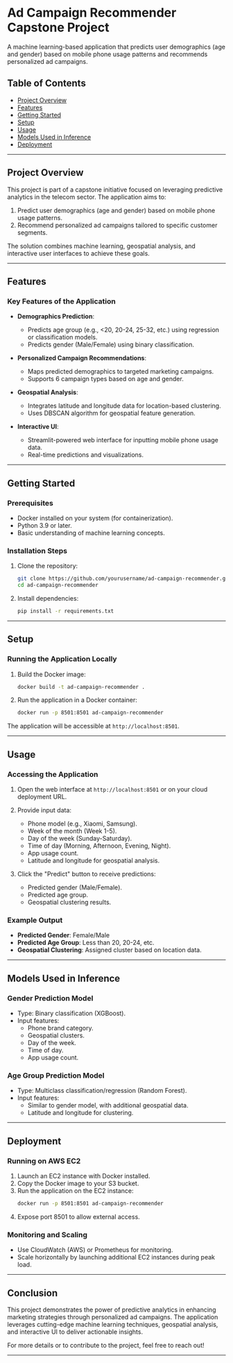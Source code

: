 # Ad Campaign Recommender Capstone Project

A machine learning-based application that predicts user demographics (age and gender) based on mobile phone usage patterns and recommends personalized ad campaigns.

## Table of Contents
- [Project Overview](#project-overview)
- [Features](#features)
- [Getting Started](#getting-started)
- [Setup](#setup)
- [Usage](#usage)
- [Models Used in Inference](#models-used-in-inference)
- [Deployment](#deployment)

---

## Project Overview

This project is part of a capstone initiative focused on leveraging predictive analytics in the telecom sector. The application aims to:

1. Predict user demographics (age and gender) based on mobile phone usage patterns.
2. Recommend personalized ad campaigns tailored to specific customer segments.

The solution combines machine learning, geospatial analysis, and interactive user interfaces to achieve these goals.

---

## Features

### Key Features of the Application
- **Demographics Prediction**:
  - Predicts age group (e.g., <20, 20-24, 25-32, etc.) using regression or classification models.
  - Predicts gender (Male/Female) using binary classification.

- **Personalized Campaign Recommendations**:
  - Maps predicted demographics to targeted marketing campaigns.
  - Supports 6 campaign types based on age and gender.

- **Geospatial Analysis**:
  - Integrates latitude and longitude data for location-based clustering.
  - Uses DBSCAN algorithm for geospatial feature generation.

- **Interactive UI**:
  - Streamlit-powered web interface for inputting mobile phone usage data.
  - Real-time predictions and visualizations.

---

## Getting Started

### Prerequisites
- Docker installed on your system (for containerization).
- Python 3.9 or later.
- Basic understanding of machine learning concepts.

### Installation Steps
1. Clone the repository:
   ```bash
   git clone https://github.com/yourusername/ad-campaign-recommender.git
   cd ad-campaign-recommender
   ```

2. Install dependencies:
   ```bash
   pip install -r requirements.txt
   ```

---

## Setup

### Running the Application Locally
1. Build the Docker image:
   ```bash
   docker build -t ad-campaign-recommender .
   ```

2. Run the application in a Docker container:
   ```bash
   docker run -p 8501:8501 ad-campaign-recommender
   ```

The application will be accessible at `http://localhost:8501`.

---

## Usage

### Accessing the Application
1. Open the web interface at `http://localhost:8501` or on your cloud deployment URL.
2. Provide input data:
   - Phone model (e.g., Xiaomi, Samsung).
   - Week of the month (Week 1-5).
   - Day of the week (Sunday-Saturday).
   - Time of day (Morning, Afternoon, Evening, Night).
   - App usage count.
   - Latitude and longitude for geospatial analysis.

3. Click the "Predict" button to receive predictions:
   - Predicted gender (Male/Female).
   - Predicted age group.
   - Geospatial clustering results.

### Example Output
- **Predicted Gender**: Female/Male
- **Predicted Age Group**: Less than 20, 20-24, etc.
- **Geospatial Clustering**: Assigned cluster based on location data.

---

## Models Used in Inference

### Gender Prediction Model
- Type: Binary classification (XGBoost).
- Input features:
  - Phone brand category.
  - Geospatial clusters.
  - Day of the week.
  - Time of day.
  - App usage count.

### Age Group Prediction Model
- Type: Multiclass classification/regression (Random Forest).
- Input features:
  - Similar to gender model, with additional geospatial data.
  - Latitude and longitude for clustering.

---

## Deployment

### Running on AWS EC2
1. Launch an EC2 instance with Docker installed.
2. Copy the Docker image to your S3 bucket.
3. Run the application on the EC2 instance:
   ```bash
   docker run -p 8501:8501 ad-campaign-recommender
   ```
4. Expose port 8501 to allow external access.

### Monitoring and Scaling
- Use CloudWatch (AWS) or Prometheus for monitoring.
- Scale horizontally by launching additional EC2 instances during peak load.

---

## Conclusion

This project demonstrates the power of predictive analytics in enhancing marketing strategies through personalized ad campaigns. The application leverages cutting-edge machine learning techniques, geospatial analysis, and interactive UI to deliver actionable insights.

For more details or to contribute to the project, feel free to reach out!

---
